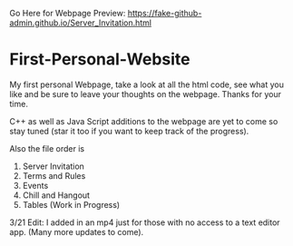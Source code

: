 Go Here for Webpage Preview: https://fake-github-admin.github.io/Server_Invitation.html

# First-Personal-Website
My first personal Webpage, take a look at all the html code, see what you like and be sure to leave your thoughts on the webpage.
Thanks for your time.

C++ as well as Java Script additions to the webpage are yet to come so stay tuned (star it too if you want to keep track of the progress).

Also the file order is
1. Server Invitation 
2. Terms and Rules
3. Events
4. Chill and Hangout
5. Tables (Work in Progress)

3/21 Edit: I added in an mp4 just for those with no access to a text editor app. (Many more updates to come).
